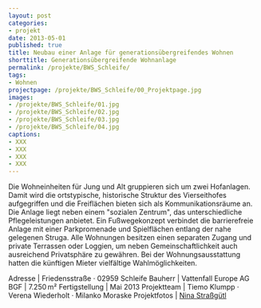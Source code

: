 ```yaml
---
layout: post
categories:
- projekt
date: 2013-05-01
published: true
title: Neubau einer Anlage für generationsübergreifendes Wohnen
shorttitle: Generationsübergreifende Wohnanlage
permalink: /projekte/BWS_Schleife/
tags: 
- Wohnen
projectpage: /projekte/BWS_Schleife/00_Projektpage.jpg
images:
- /projekte/BWS_Schleife/01.jpg
- /projekte/BWS_Schleife/02.jpg
- /projekte/BWS_Schleife/03.jpg
- /projekte/BWS_Schleife/04.jpg
captions:
- XXX
- XXX
- XXX
- XXX
---
```

Die Wohneinheiten für Jung und Alt gruppieren sich um zwei Hofanlagen. Damit wird die ortstypische, historische Struktur des Vierseithofes aufgegriffen und die Freiflächen bieten sich als Kommunikationsräume an. Die Anlage liegt neben einem "sozialen Zentrum", das unterschiedliche Pflegeleistungen anbietet. Ein Fußwegekonzept verbindet die barrierefreie Anlage mit einer Parkpromenade und Spielflächen entlang der nahe gelegenen Struga. Alle Wohnungen besitzen einen separaten Zugang und private Terrassen oder Loggien, um neben Gemeinschaftlichkeit auch ausreichend Privatsphäre zu gewähren. Bei der Wohnungsausstattung hatten die künftigen Mieter vielfältige Wahlmöglichkeiten. 

Adresse				|	Friedensstraße · 02959 Schleife
Bauherr				|	Vattenfall Europe AG
BGF					|	7.250 m²
Fertigstellung		|	Mai 2013
Projektteam			|	Tiemo Klumpp · Verena Wiederholt · Milanko Moraske
Projektfotos		|	[Nina Straßgütl](http://www.ninastrg.de/)